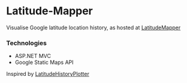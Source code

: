 # Latitude-Mapper

Visualise Google latitude location history, as hosted at [LatitudeMapper](http://sasioglu.co.uk/LatitudeMapper)

### Technologies

- ASP.NET MVC
- Google Static Maps API

Inspired by [LatitudeHistoryPlotter](https://github.com/snowdonjames/LatitudeHistoryPlotter)
